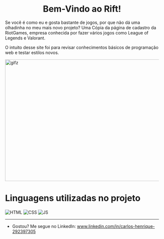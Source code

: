 <h1 align="center" style="border=none">Bem-Vindo ao Rift!</h1>

Se você é como eu e gosta bastante de jogos, por que não dá uma olhadinha no meu mais novo projeto?
Uma Cópia da página de cadastro da RiotGames, empresa conhecida por fazer vários jogos como League of Legends e Valorant.

O intuito desse site foi para revisar conhecimentos básicos de programação web e testar estilos novos.

<img align="center" alt="gifz" height="400" width="1000em" src="https://cdn1.epicgames.com/offer/24b9b5e323bc40eea252a10cdd3b2f10/EGS_LeagueofLegends_RiotGames_S1_2560x1440-80471666c140f790f28dff68d72c384b"/> 

# Linguagens utilizadas no projeto

<div style="display:inline-block">
<img align="center" src="https://img.shields.io/badge/HTML5-E34F26?style=for-the-badge&logo=html5&logoColor=white" alt="HTML"/>
<img align="center" src="https://img.shields.io/badge/CSS3-1572B6?style=for-the-badge&logo=css3&logoColor=white" alt="CSS"/>
<img align="center" src="https://img.shields.io/badge/JavaScript-323330?style=for-the-badge&logo=javascript&logoColor=F7DF1E" alt="JS"/>
</div>

---

- Gostou? Me segue no LinkedIn: www.linkedin.com/in/carlos-henrique-292397305

